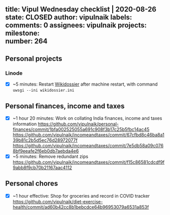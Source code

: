title:	Vipul Wednesday checklist | 2020-08-26
state:	CLOSED
author:	vipulnaik
labels:	
comments:	0
assignees:	vipulnaik
projects:	
milestone:	
number:	264
--
## Personal projects

### Linode

- [x] ~5 minutes: Restart [Wikidossier](https://wikidossier.vipulnaik.com/) after machine restart, with command `uwsgi --ini wikidossier.ini`

## Personal finances, income and taxes

- [x] ~1 hour 20 minutes: Work on collating India finances, income and taxes information https://github.com/vipulnaik/personal-finances/commit/1bfa002525055a691c908f3b17c25b5fbc14ac45 https://github.com/vipulnaik/incomeandtaxes/commit/67cfbd8c46ba8a139b81c2b5d5ec76d28972077f https://github.com/vipulnaik/incomeandtaxes/commit/7e5db58a09c0768bf9eeafe2f6eb0db7aebda4e6
- [x] ~5 minutes: Remove redundant zips https://github.com/vipulnaik/incomeandtaxes/commit/f15c86581cdcdf9f9abb8f9cb70b21167aac4112

## Personal chores

- [x] ~1 hour effective: Shop for groceries and record in COVID tracker https://github.com/vipulnaik/diet-exercise-health/commit/ad60b42cc8b1bebcdce64b96953079a6531a853f
